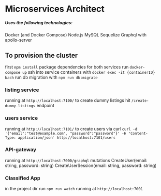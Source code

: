 # Microservices Architect
##### Uses the following technologies:
Docker (and Docker Compose)
Node.js
MySQL
Sequelize
Graphql with apollo-server

## To provision the cluster
first `npm install` package dependencies for both services
run `docker-compose up` 
ssh into service containers with `docker exec -it {containerID} bash`
run db migration with `npm run db:migrate`

### listing service
running at `http://localhost:7100/`
to create dummy listings hit `/create-dummy-listings` endpoint 

### users service
running at `http://localhost:7101/`
to create users via curl `curl -d '{"email":"test@example.com", "password":"password"}' -H 'Content-Type: application/json' http://localhost:7101/users`

### API-gateway
running at `http://localhost:7000/graphql`
    mutations
        CreateUser(email: string, password: string)
        CreateUserSession(email: string, password: string)

### Classified App
in the project dir run `npm run watch`
running at `http://localhost:7001`

